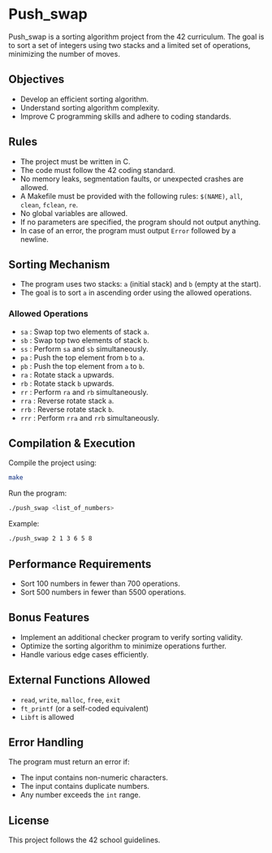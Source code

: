 # Push_swap

Push_swap is a sorting algorithm project from the 42 curriculum. The goal is to sort a set of integers using two stacks and a limited set of operations, minimizing the number of moves.

## Objectives
- Develop an efficient sorting algorithm.
- Understand sorting algorithm complexity.
- Improve C programming skills and adhere to coding standards.

## Rules
- The project must be written in C.
- The code must follow the 42 coding standard.
- No memory leaks, segmentation faults, or unexpected crashes are allowed.
- A Makefile must be provided with the following rules: `$(NAME)`, `all`, `clean`, `fclean`, `re`.
- No global variables are allowed.
- If no parameters are specified, the program should not output anything.
- In case of an error, the program must output `Error` followed by a newline.

## Sorting Mechanism
- The program uses two stacks: `a` (initial stack) and `b` (empty at the start).
- The goal is to sort `a` in ascending order using the allowed operations.

### Allowed Operations
- `sa` : Swap top two elements of stack `a`.
- `sb` : Swap top two elements of stack `b`.
- `ss` : Perform `sa` and `sb` simultaneously.
- `pa` : Push the top element from `b` to `a`.
- `pb` : Push the top element from `a` to `b`.
- `ra` : Rotate stack `a` upwards.
- `rb` : Rotate stack `b` upwards.
- `rr` : Perform `ra` and `rb` simultaneously.
- `rra` : Reverse rotate stack `a`.
- `rrb` : Reverse rotate stack `b`.
- `rrr` : Perform `rra` and `rrb` simultaneously.

## Compilation & Execution
Compile the project using:
```sh
make
```
Run the program:
```sh
./push_swap <list_of_numbers>
```
Example:
```sh
./push_swap 2 1 3 6 5 8
```

## Performance Requirements
- Sort 100 numbers in fewer than 700 operations.
- Sort 500 numbers in fewer than 5500 operations.

## Bonus Features
- Implement an additional checker program to verify sorting validity.
- Optimize the sorting algorithm to minimize operations further.
- Handle various edge cases efficiently.

## External Functions Allowed
- `read`, `write`, `malloc`, `free`, `exit`
- `ft_printf` (or a self-coded equivalent)
- `Libft` is allowed

## Error Handling
The program must return an error if:
- The input contains non-numeric characters.
- The input contains duplicate numbers.
- Any number exceeds the `int` range.

## License
This project follows the 42 school guidelines.



